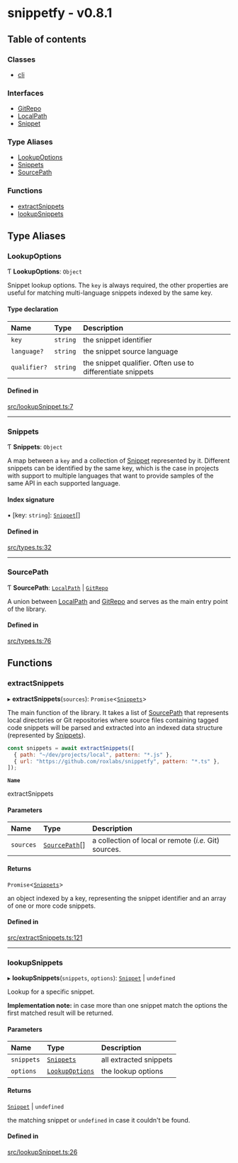 # snippetfy - v0.8.1

## Table of contents

### Classes

- [cli](classes/cli.md)

### Interfaces

- [GitRepo](interfaces/GitRepo.md)
- [LocalPath](interfaces/LocalPath.md)
- [Snippet](interfaces/Snippet.md)

### Type Aliases

- [LookupOptions](index.md#lookupoptions)
- [Snippets](index.md#snippets)
- [SourcePath](index.md#sourcepath)

### Functions

- [extractSnippets](index.md#extractsnippets)
- [lookupSnippets](index.md#lookupsnippets)

## Type Aliases

### LookupOptions

Ƭ **LookupOptions**: `Object`

Snippet lookup options. The `key` is always required, the other properties
are useful for matching multi-language snippets indexed by the same key.

#### Type declaration

| Name | Type | Description |
| :------ | :------ | :------ |
| `key` | `string` | the snippet identifier |
| `language?` | `string` | the snippet source language |
| `qualifier?` | `string` | the snippet qualifier. Often use to differentiate snippets |

#### Defined in

[src/lookupSnippet.ts:7](https://github.com/roxlabs/snippetfy/blob/baf2cb0/src/lookupSnippet.ts#L7)

___

### Snippets

Ƭ **Snippets**: `Object`

A map between a `key` and a collection of [Snippet](interfaces/Snippet.md) represented by it.
Different snippets can be identified by the same key, which is the case in projects
with support to multiple languages that want to provide samples of the same API in
each supported language.

#### Index signature

▪ [key: `string`]: [`Snippet`](interfaces/Snippet.md)[]

#### Defined in

[src/types.ts:32](https://github.com/roxlabs/snippetfy/blob/baf2cb0/src/types.ts#L32)

___

### SourcePath

Ƭ **SourcePath**: [`LocalPath`](interfaces/LocalPath.md) \| [`GitRepo`](interfaces/GitRepo.md)

A union between [LocalPath](interfaces/LocalPath.md) and [GitRepo](interfaces/GitRepo.md) and serves as the main
entry point of the library.

#### Defined in

[src/types.ts:76](https://github.com/roxlabs/snippetfy/blob/baf2cb0/src/types.ts#L76)

## Functions

### extractSnippets

▸ **extractSnippets**(`sources`): `Promise`<[`Snippets`](index.md#snippets)\>

The main function of the library. It takes a list of [SourcePath](index.md#sourcepath) that represents
local directories or Git repositories where source files containing tagged code snippets
will be parsed and extracted into an indexed data structure (represented by [Snippets](index.md#snippets)).

```js
const snippets = await extractSnippets([
  { path: "~/dev/projects/local", pattern: "*.js" },
  { url: "https://github.com/roxlabs/snippetfy", pattern: "*.ts" },
]);
```

**`Name`**

extractSnippets

#### Parameters

| Name | Type | Description |
| :------ | :------ | :------ |
| `sources` | [`SourcePath`](index.md#sourcepath)[] | a collection of local or remote (_i.e._ Git) sources. |

#### Returns

`Promise`<[`Snippets`](index.md#snippets)\>

an object indexed by a key, representing the snippet identifier and an array of one
or more code snippets.

#### Defined in

[src/extractSnippets.ts:121](https://github.com/roxlabs/snippetfy/blob/baf2cb0/src/extractSnippets.ts#L121)

___

### lookupSnippets

▸ **lookupSnippets**(`snippets`, `options`): [`Snippet`](interfaces/Snippet.md) \| `undefined`

Lookup for a specific snippet.

**Implementation note:** in case more than one snippet match the options
the first matched result will be returned.

#### Parameters

| Name | Type | Description |
| :------ | :------ | :------ |
| `snippets` | [`Snippets`](index.md#snippets) | all extracted snippets |
| `options` | [`LookupOptions`](index.md#lookupoptions) | the lookup options |

#### Returns

[`Snippet`](interfaces/Snippet.md) \| `undefined`

the matching snippet or `undefined` in case it couldn't be found.

#### Defined in

[src/lookupSnippet.ts:26](https://github.com/roxlabs/snippetfy/blob/baf2cb0/src/lookupSnippet.ts#L26)
